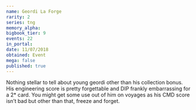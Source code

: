 ```yaml
---
name: Geordi La Forge
rarity: 2
series: tng
memory_alpha:
bigbook_tier: 9
events: 22
in_portal:
date: 11/07/2018
obtained: Event
mega: false
published: true
---
```


Nothing stellar to tell about young geordi other than his collection bonus. His engineering score is pretty forgettable and DIP frankly embarrassing for a 2* card. You might get some use out of him on voyages as his CMD score isn’t bad but other than that, freeze and forget.
